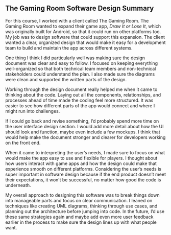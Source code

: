 ## The Gaming Room Software Design Summary

For this course, I worked with a client called The Gaming Room. The Gaming Room wanted to expand their game app, *Draw It or Lose It*, which was originally built for Android, so that it could run on other platforms too. My job was to design software that could support this expansion. The client wanted a clear, organized design that would make it easy for a development team to build and maintain the app across different systems.

One thing I think I did particularly well was making sure the design document was clear and easy to follow. I focused on keeping everything well-organized so that both technical team members and non-technical stakeholders could understand the plan. I also made sure the diagrams were clean and supported the written parts of the design.

Working through the design document really helped me when it came to thinking about the code. Laying out all the components, relationships, and processes ahead of time made the coding feel more structured. It was easier to see how different parts of the app would connect and where I might run into challenges.

If I could go back and revise something, I’d probably spend more time on the user interface design section. I would add more detail about how the UI should look and function, maybe even include a few mockups. I think that would help make the document stronger and clearer for developers working on the front end.

When it came to interpreting the user’s needs, I made sure to focus on what would make the app easy to use and flexible for players. I thought about how users interact with game apps and how the design could make that experience smooth on different platforms. Considering the user’s needs is super important in software design because if the end product doesn’t meet their expectations, it won’t be successful, no matter how good the code is underneath.

My overall approach to designing this software was to break things down into manageable parts and focus on clear communication. I leaned on techniques like creating UML diagrams, thinking through use cases, and planning out the architecture before jumping into code. In the future, I’d use these same strategies again and maybe add even more user feedback earlier in the process to make sure the design lines up with what people want.
